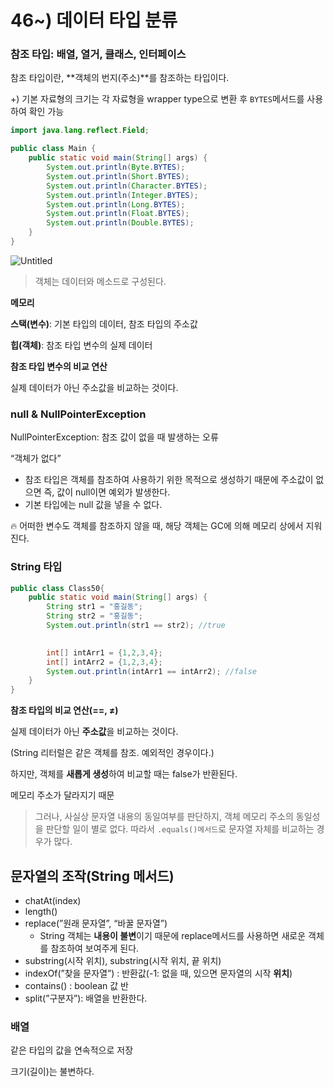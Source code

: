 # 46~) 데이터 타입 분류

### 참조 타입: 배열, 열거, 클래스, 인터페이스

참조 타입이란, **객체의 번지(주소)**를 참조하는 타입이다.

+) 기본 자료형의 크기는 각 자료형을 wrapper type으로 변환 후 `BYTES`메서드를 사용하여 확인 가능

```java
import java.lang.reflect.Field;

public class Main {
	public static void main(String[] args) {
		System.out.println(Byte.BYTES);
		System.out.println(Short.BYTES);
		System.out.println(Character.BYTES);
		System.out.println(Integer.BYTES);
		System.out.println(Long.BYTES);
		System.out.println(Float.BYTES);
		System.out.println(Double.BYTES);
	}
}
```

![Untitled](https://prod-files-secure.s3.us-west-2.amazonaws.com/e8f11927-b70c-4524-9227-a3efac08e7aa/5097987a-9c11-4a0c-852b-aff479ee440d/Untitled.png)

> 객체는 데이터와 메소드로 구성된다.
> 

**메모리**

**스택(변수)**: 기본 타입의 데이터, 참조 타입의 주소값

**힙(객체)**: 참조 타입 변수의 실제 데이터

**참조 타입 변수의 비교 연산**

실제 데이터가 아닌 주소값을 비교하는 것이다.

### null & NullPointerException

NullPointerException: 참조 값이 없을 때 발생하는 오류

“객체가 없다”

- 참조 타입은 객체를 참조하여 사용하기 위한 목적으로 생성하기 때문에 주소값이 없으면 즉, 값이 null이면 예외가 발생한다.
- 기본 타입에는 null 값을 넣을 수 없다.

<aside>
🔥 어떠한 변수도 객체를 참조하지 않을 때, 해당 객체는 GC에 의해 메모리 상에서 지워진다.

</aside>

### String 타입

```java
public class Class50{
	public static void main(String[] args) {
		String str1 = "홍길동";
		String str2 = "홍길동";
		System.out.println(str1 == str2); //true
		

		int[] intArr1 = {1,2,3,4};
		int[] intArr2 = {1,2,3,4};
		System.out.println(intArr1 == intArr2); //false
	}
}
```

**참조 타입의 비교 연산(==, ≠)**

실제 데이터가 아닌 **주소값**을 비교하는 것이다.

(String 리터럴은 같은 객체를 참조. 예외적인 경우이다.)

하지만, 객체를 **새롭게 생성**하여 비교할 때는 false가 반환된다.

메모리 주소가 달라지기 때문

> 그러나, 사실상 문자열 내용의 동일여부를 판단하지, 객체 메모리 주소의 동일성을 판단할 일이 별로 없다. 따라서 `.equals()메서드`로 문자열 자체를 비교하는 경우가 많다.
> 

## 문자열의 조작(String 메서드)

- chatAt(index)
- length()
- replace(”원래 문자열”, “바꿀 문자열”)
    - String 객체는 **내용이 불변**이기 때문에 replace메서드를 사용하면 새로운 객체를 참조하여 보여주게 된다.
- substring(시작 위치), substring(시작 위치, 끝 위치)
- indexOf(”찾을 문자열”) : 반환값(-1: 없을 때, 있으면 문자열의 시작 **위치**)
- contains() : boolean 값 반
- split(”구분자”): 배열을 반환한다.

### 배열

같은 타입의 값을 연속적으로 저장

크기(길이)는 불변하다.
